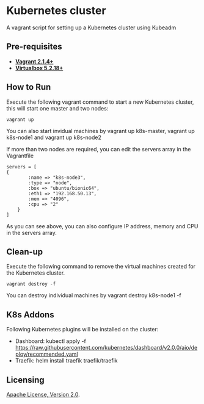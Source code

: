 # Kubernetes cluster
A vagrant script for setting up a Kubernetes cluster using Kubeadm

## Pre-requisites

 * **[Vagrant 2.1.4+](https://www.vagrantup.com)**
 * **[Virtualbox 5.2.18+](https://www.virtualbox.org)**

## How to Run

Execute the following vagrant command to start a new Kubernetes cluster, this will start one master and two nodes:

```
vagrant up
```

You can also start invidual machines by vagrant up k8s-master, vagrant up k8s-node1 and vagrant up k8s-node2

If more than two nodes are required, you can edit the servers array in the Vagrantfile

```
servers = [
{
        :name => "k8s-node3",
        :type => "node",
        :box => "ubuntu/bionic64",
        :eth1 => "192.168.50.13",
        :mem => "4096",
        :cpu => "2"
    }
]
 ```

As you can see above, you can also configure IP address, memory and CPU in the servers array. 

## Clean-up

Execute the following command to remove the virtual machines created for the Kubernetes cluster.
```
vagrant destroy -f
```

You can destroy individual machines by vagrant destroy k8s-node1 -f

## K8s Addons

Following Kubernetes plugins will be installed on the cluster:

- Dashboard: 
  kubectl apply -f https://raw.githubusercontent.com/kubernetes/dashboard/v2.0.0/aio/deploy/recommended.yaml
- Traefik:
  helm install traefik traefik/traefik

## Licensing

[Apache License, Version 2.0](http://opensource.org/licenses/Apache-2.0).
